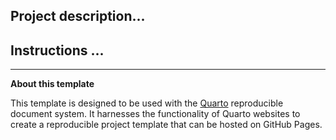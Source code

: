 ## Project description...


## Instructions ...


---------

**About this template**

This template is designed to be used with the [Quarto](https://quarto.org) reproducible document system. It harnesses the functionality of Quarto websites to create a reproducible project template that can be hosted on GitHub Pages.
